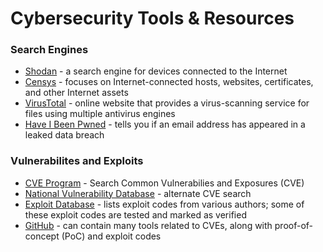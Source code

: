 # Cybersecurity Tools & Resources

### Search Engines
- [Shodan](https://www.shodan.io/) - a search engine for devices connected to the Internet
- [Censys](https://search.censys.io/) - focuses on Internet-connected hosts, websites, certificates, and other Internet assets
- [VirusTotal](https://www.virustotal.com/) - online website that provides a virus-scanning service for files using multiple antivirus engines
- [Have I Been Pwned](https://haveibeenpwned.com/) - tells you if an email address has appeared in a leaked data breach

### Vulnerabilites and Exploits
- [CVE Program](https://www.cve.org/) - Search Common Vulnerabilies and Exposures (CVE)
- [National Vulnerability Database](https://nvd.nist.gov/) - alternate CVE search
- [Exploit Database](https://www.exploit-db.com/) - lists exploit codes from various authors; some of these exploit codes are tested and marked as verified
- [GitHub](https://github.com/) - can contain many tools related to CVEs, along with proof-of-concept (PoC) and exploit codes
